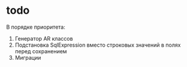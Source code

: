 # todo

В порядке приоритета:

1. Генератор AR классов
2. Подстановка SqlExpression вместо строковых значений в полях перед сохранением
3. Миграции
